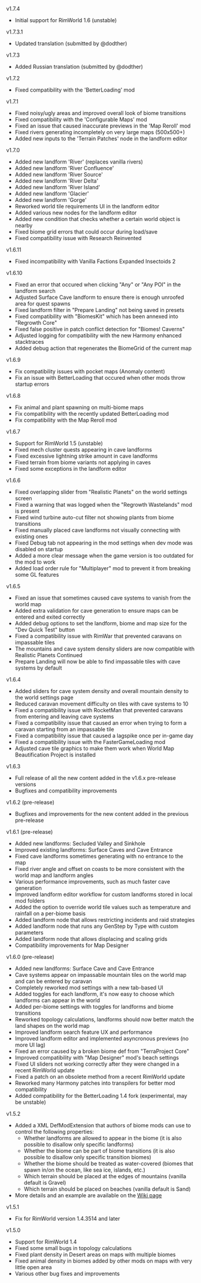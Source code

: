 
v1.7.4

- Initial support for RimWorld 1.6 (unstable)

v1.7.3.1

- Updated translation (submitted by @dodther)

v1.7.3

- Added Russian translation (submitted by @dodther)

v1.7.2

- Fixed compatibility with the 'BetterLoading' mod

v1.7.1

- Fixed noisy/ugly areas and improved overall look of biome transitions
- Fixed compatibility with the 'Configurable Maps' mod
- Fixed an issue that caused inaccurate previews in the 'Map Reroll' mod
- Fixed rivers generating incompletely on very large maps (500x500+)
- Added new inputs to the 'Terrain Patches' node in the landform editor

v1.7.0

- Added new landform 'River' (replaces vanilla rivers)
- Added new landform 'River Confluence'
- Added new landform 'River Source'
- Added new landform 'River Delta'
- Added new landform 'River Island'
- Added new landform 'Glacier'
- Added new landform 'Gorge'
- Reworked world tile requirements UI in the landform editor
- Added various new nodes for the landform editor
- Added new condition that checks whether a certain world object is nearby
- Fixed biome grid errors that could occur during load/save
- Fixed compatibility issue with Research Reinvented

v1.6.11

- Fixed incompatibility with Vanilla Factions Expanded Insectoids 2

v1.6.10

- Fixed an error that occured when clicking "Any" or "Any POI" in the landform search
- Adjusted Surface Cave landform to ensure there is enough unroofed area for quest spawns
- Fixed landform filter in "Prepare Landing" not being saved in presets
- Fixed compatibility with "BiomesKit" which has been annexed into "Regrowth Core"
- Fixed false positive in patch conflict detection for "Biomes! Caverns"
- Adjusted logging for compatibility with the new Harmony enhanced stacktraces
- Added debug action that regenerates the BiomeGrid of the current map

v1.6.9

- Fix compatibility issues with pocket maps (Anomaly content)
- Fix an issue with BetterLoading that occured when other mods throw startup errors

v1.6.8

- Fix animal and plant spawning on multi-biome maps
- Fix compatibility with the recently updated BetterLoading mod
- Fix compatibility with the Map Reroll mod

v1.6.7

- Support for RimWorld 1.5 (unstable)
- Fixed mech cluster quests appearing in cave landforms
- Fixed excessive lightning strike amount in cave landforms
- Fixed terrain from biome variants not applying in caves
- Fixed some exceptions in the landform editor

v1.6.6

- Fixed overlapping slider from "Realistic Planets" on the world settings screen
- Fixed a warning that was logged when the "Regrowth Wastelands" mod is present
- Fixed wind turbine auto-cut filter not showing plants from biome transitions
- Fixed manually placed cave landforms not visually connecting with existing ones
- Fixed Debug tab not appearing in the mod settings when dev mode was disabled on startup
- Added a more clear message when the game version is too outdated for the mod to work
- Added load order rule for "Multiplayer" mod to prevent it from breaking some GL features

v1.6.5

- Fixed an issue that sometimes caused cave systems to vanish from the world map
- Added extra validation for cave generation to ensure maps can be entered and exited correctly
- Added debug options to set the landform, biome and map size for the "Dev Quick Test" button
- Fixed a compatibility issue with RimWar that prevented caravans on impassable tiles
- The mountains and cave system density sliders are now compatible with Realistic Planets Continued
- Prepare Landing will now be able to find impassable tiles with cave systems by default

v1.6.4

- Added sliders for cave system density and overall mountain density to the world settings page
- Reduced caravan movement difficulty on tiles with cave systems to 10
- Fixed a compatibility issue with RocketMan that prevented caravans from entering and leaving cave systems
- Fixed a compatibility issue that caused an error when trying to form a caravan starting from an impassable tile
- Fixed a compatibility issue that caused a lagspike once per in-game day
- Fixed a compatibility issue with the FasterGameLoading mod
- Adjusted cave tile graphics to make them work when World Map Beautification Project is installed

v1.6.3

- Full release of all the new content added in the v1.6.x pre-release versions
- Bugfixes and compatibility improvements

v1.6.2 (pre-release)

- Bugfixes and improvements for the new content added in the previous pre-release

v1.6.1 (pre-release)

- Added new landforms: Secluded Valley and Sinkhole
- Improved existing landforms: Surface Caves and Cave Entrance
- Fixed cave landforms sometimes generating with no entrance to the map
- Fixed river angle and offset on coasts to be more consistent with the world map and landform angles
- Various performance improvements, such as much faster cave generation
- Improved landform editor workflow for custom landforms stored in local mod folders
- Added the option to override world tile values such as temperature and rainfall on a per-biome basis
- Added landform node that allows restricting incidents and raid strategies
- Added landform node that runs any GenStep by Type with custom parameters
- Added landform node that allows displacing and scaling grids
- Compatibility improvements for Map Designer

v1.6.0 (pre-release)

- Added new landforms: Surface Cave and Cave Entrance
- Cave systems appear on impassable mountain tiles on the world map and can be entered by caravan
- Completely reworked mod settings with a new tab-based UI
- Added toggles for each landform, it's now easy to choose which landforms can appear in the world
- Added per-biome settings with toggles for landforms and biome transitions
- Reworked topology calculations, landforms should now better match the land shapes on the world map
- Improved landform search feature UX and performance
- Improved landform editor and implemented asyncronous previews (no more UI lag)
- Fixed an error caused by a broken biome def from "TerraProject Core"
- Improved compatibility with "Map Designer" mod's beach settings
- Fixed UI sliders not working correctly after they were changed in a recent RimWorld update
- Fixed a patch on an obsolete method from a recent RimWorld update
- Reworked many Harmony patches into transpilers for better mod compatibility
- Added compatibility for the BetterLoading 1.4 fork (experimental, may be unstable)

v1.5.2

- Added a XML DefModExtension that authors of biome mods can use to control the following properties:
  - Whether landforms are allowed to appear in the biome (it is also possible to disallow only specific landforms)
  - Whether the biome can be part of biome transitions (it is also possible to disallow only specific transition biomes)
  - Whether the biome should be treated as water-covered (biomes that spawn in/on the ocean, like sea ice, islands, etc.)
  - Which terrain should be placed at the edges of mountains (vanilla default is Gravel)
  - Which terrain should be placed on beaches (vanilla default is Sand)
- More details and an example are available on the [Wiki page](https://github.com/m00nl1ght-dev/GeologicalLandforms/wiki)

v1.5.1

- Fix for RimWorld version 1.4.3514 and later

v1.5.0

- Support for RimWorld 1.4
- Fixed some small bugs in topology calculations
- Fixed plant density in Desert areas on maps with multiple biomes
- Fixed animal density in biomes added by other mods on maps with very little open area
- Various other bug fixes and improvements
